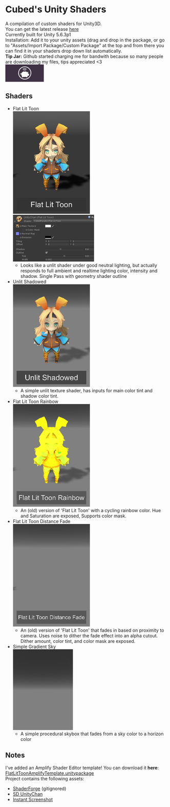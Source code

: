 Cubed's Unity Shaders
============

A compilation of custom shaders for Unity3D.  
You can get the latest release [here](https://github.com/cubedparadox/Cubeds-Unity-Shaders/releases)  
Currently built for Unity 5.6.3p1  
Installation: Add it to your unity assets (drag and drop in the package, or go to "Assets/Import Package/Custom Package" at the top and from there you can find it in your shaders drop down list automatically.  
**Tip Jar:** Github started charging me for bandwith because so many people are downloading my files, tips appreciated <3  
<a href="https://digitaltipjar.com/cubedparadox?_external=true"><img alt="Tip Jar" style="border-width: 0; background-color: grey;" src="Media/tipbutton.png" /></a>

## Shaders
* Flat Lit Toon  
![alt text](Media/Flat_Lit_Toon.png) ![alt text](Media/Flat_Lit_Toon__Inspector.png)
  * Looks like a unlit shader under good neutral lighting, but actually responds to full ambient and realtime lighting color, intensity and shadow. Single Pass with geometry shader outline
* Unlit Shadowed  
![alt text](Media/Unlit_Shadowed_thumb.png)
  * A simple unlit texture shader, has inputs for main color tint and shadow color tint.
* Flat Lit Toon Rainbow  
![alt text](Media/Flat_Lit_Toon_Rainbow.gif)
  * An (old) version of 'Flat Lit Toon' with a cycling rainbow color. Hue and Saturation are exposed, Supports color mask.
* Flat Lit Toon Distance Fade  
![alt text](Media/Flat_Lit_Toon_Distance_Fade.gif)
  * An (old) version of 'Flat Lit Toon' that fades in based on proximity to camera. Uses noise to dither the fade effect into an alpha cutout. Dither amount, color tint, and color mask are exposed.
* Simple Gradient Sky  
![alt text](Media/Simple_Gradient_Sky__thumb.png)
  * A simple procedural skybox that fades from a sky color to a horizon color

## Notes
I've added an Amplify Shader Editor template! You can download it **here**: [FlatLitToonAmplifyTemplate.unitypackage](https://github.com/cubedparadox/Cubeds-Unity-Shaders/raw/master/Packages/FlatLitToonAmplifyTemplate.unitypackage)  
Project contains the following assets:  
* <a href="http://acegikmo.com/shaderforge/">ShaderForge</a> (gitignored)
* <a href="http://unity-chan.com/">SD UnityChan</a>
* <a href="http://saadkhawaja.com/instant-hi-res-screenshot/">Instant Screenshot</a>




